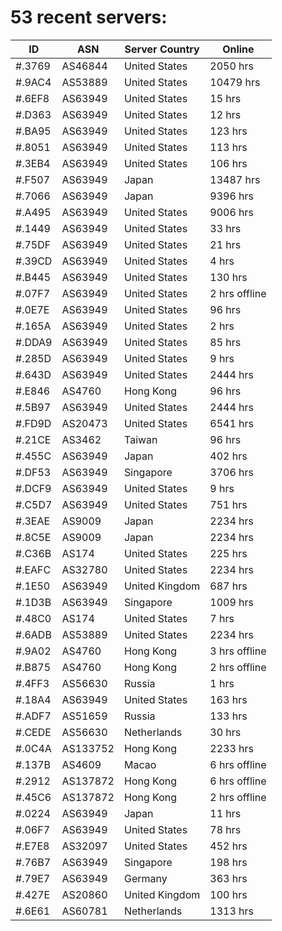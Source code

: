 # 53 recent servers:

| ID | ASN | Server Country | Online |
| ------ | ------ | ------ | ------ |
| #.3769 | AS46844 | United States | 2050 hrs |
| #.9AC4 | AS53889 | United States | 10479 hrs |
| #.6EF8 | AS63949 | United States | 15 hrs |
| #.D363 | AS63949 | United States | 12 hrs |
| #.BA95 | AS63949 | United States | 123 hrs |
| #.8051 | AS63949 | United States | 113 hrs |
| #.3EB4 | AS63949 | United States | 106 hrs |
| #.F507 | AS63949 | Japan | 13487 hrs |
| #.7066 | AS63949 | Japan | 9396 hrs |
| #.A495 | AS63949 | United States | 9006 hrs |
| #.1449 | AS63949 | United States | 33 hrs |
| #.75DF | AS63949 | United States | 21 hrs |
| #.39CD | AS63949 | United States | 4 hrs |
| #.B445 | AS63949 | United States | 130 hrs |
| #.07F7 | AS63949 | United States | 2 hrs offline |
| #.0E7E | AS63949 | United States | 96 hrs |
| #.165A | AS63949 | United States | 2 hrs |
| #.DDA9 | AS63949 | United States | 85 hrs |
| #.285D | AS63949 | United States | 9 hrs |
| #.643D | AS63949 | United States | 2444 hrs |
| #.E846 | AS4760 | Hong Kong | 96 hrs |
| #.5B97 | AS63949 | United States | 2444 hrs |
| #.FD9D | AS20473 | United States | 6541 hrs |
| #.21CE | AS3462 | Taiwan | 96 hrs |
| #.455C | AS63949 | Japan | 402 hrs |
| #.DF53 | AS63949 | Singapore | 3706 hrs |
| #.DCF9 | AS63949 | United States | 9 hrs |
| #.C5D7 | AS63949 | United States | 751 hrs |
| #.3EAE | AS9009 | Japan | 2234 hrs |
| #.8C5E | AS9009 | Japan | 2234 hrs |
| #.C36B | AS174 | United States | 225 hrs |
| #.EAFC | AS32780 | United States | 2234 hrs |
| #.1E50 | AS63949 | United Kingdom | 687 hrs |
| #.1D3B | AS63949 | Singapore | 1009 hrs |
| #.48C0 | AS174 | United States | 7 hrs |
| #.6ADB | AS53889 | United States | 2234 hrs |
| #.9A02 | AS4760 | Hong Kong | 3 hrs offline |
| #.B875 | AS4760 | Hong Kong | 2 hrs offline |
| #.4FF3 | AS56630 | Russia | 1 hrs |
| #.18A4 | AS63949 | United States | 163 hrs |
| #.ADF7 | AS51659 | Russia | 133 hrs |
| #.CEDE | AS56630 | Netherlands | 30 hrs |
| #.0C4A | AS133752 | Hong Kong | 2233 hrs |
| #.137B | AS4609 | Macao | 6 hrs offline |
| #.2912 | AS137872 | Hong Kong | 6 hrs offline |
| #.45C6 | AS137872 | Hong Kong | 2 hrs offline |
| #.0224 | AS63949 | Japan | 11 hrs |
| #.06F7 | AS63949 | United States | 78 hrs |
| #.E7E8 | AS32097 | United States | 452 hrs |
| #.76B7 | AS63949 | Singapore | 198 hrs |
| #.79E7 | AS63949 | Germany | 363 hrs |
| #.427E | AS20860 | United Kingdom | 100 hrs |
| #.6E61 | AS60781 | Netherlands | 1313 hrs |

